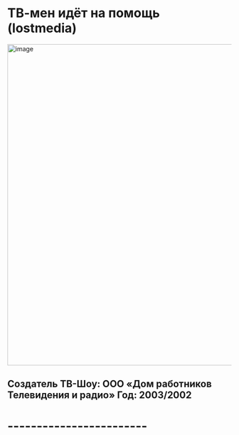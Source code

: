 <h1>ТВ-мен идёт на помощь (lostmedia)</h1>
<img width="964" height="722" alt="image" src="https://github.com/user-attachments/assets/346f9830-30b0-42ef-89de-8e6cce800dea"/>
<h2>Создатель ТВ-Шоу:  ООО «Дом работников Телевидения и радио»
  Год: 2003/2002</h2>
<h1>------------------------</h1>

